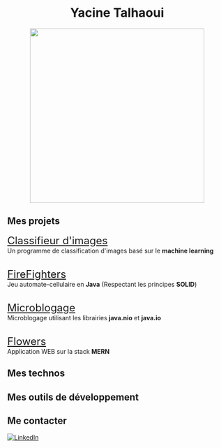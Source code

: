 <div align="center">
  <h1>Yacine Talhaoui</h1>
  <img src="https://i.giphy.com/media/3o7qE3mzB6V9MZRSGI/giphy.webp" width="400">
</div>

## Mes projets

<span style="font-size: 24px"><a href="https://github.com/ycncy/ImageClassifier">Classifieur d'images</a></span>
<br>
Un programme de classification d'images basé sur le **machine learning**
<br><br>

<span style="font-size: 24px"><a href="https://github.com/ycncy/FireFighters">FireFighters</a></span>
<br>
Jeu automate-cellulaire en **Java** (Respectant les principes **SOLID**)
<br><br>

<span style="font-size: 24px"><a href="https://github.com/ycncy/Microblogage">Microblogage</a></span>
<br>
Microblogage utilisant les librairies **java.nio** et **java.io**
<br><br>

<span style="font-size: 24px"><a href="https://github.com/ycncy/flowers">Flowers</a></span>
<br>
Application WEB sur la stack **MERN**

## Mes technos

## Mes outils de développement

## Me contacter

[![LinkedIn](https://img.shields.io/badge/linkedin-%230077B5.svg?style=for-the-badge&logo=linkedin&logoColor=white)](https://www.linkedin.com/in/yacine-talhaoui-3b8bba241/)
